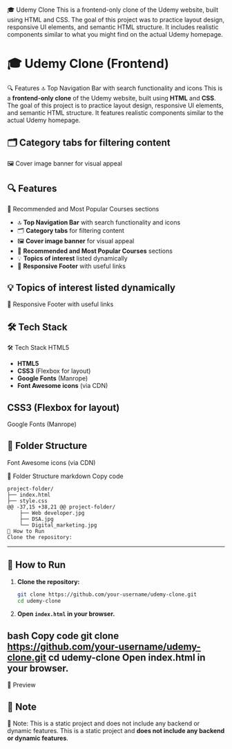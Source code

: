 🎓 Udemy Clone 
This is a frontend-only clone of the Udemy website, built using HTML and CSS. The goal of this project was to practice layout design, responsive UI elements, and semantic HTML structure. It includes realistic components similar to what you might find on the actual Udemy homepage.
# 🎓 Udemy Clone (Frontend)

🔍 Features
🔝 Top Navigation Bar with search functionality and icons
This is a **frontend-only clone** of the Udemy website, built using **HTML** and **CSS**. The goal of this project is to practice layout design, responsive UI elements, and semantic HTML structure. It features realistic components similar to the actual Udemy homepage.

🗂️ Category tabs for filtering content
---

🖼️ Cover image banner for visual appeal
## 🔍 Features

🎯 Recommended and Most Popular Courses sections
- 🔝 **Top Navigation Bar** with search functionality and icons
- 🗂️ **Category tabs** for filtering content
- 🖼️ **Cover image banner** for visual appeal
- 🎯 **Recommended and Most Popular Courses** sections
- 💡 **Topics of interest** listed dynamically
- 🦶 **Responsive Footer** with useful links

💡 Topics of interest listed dynamically
---

🦶 Responsive Footer with useful links
## 🛠️ Tech Stack

🛠️ Tech Stack
HTML5
- **HTML5**
- **CSS3** (Flexbox for layout)
- **Google Fonts** (Manrope)
- **Font Awesome icons** (via CDN)

CSS3 (Flexbox for layout)
---

Google Fonts (Manrope)
## 📁 Folder Structure

Font Awesome icons (via CDN)

📁 Folder Structure
markdown
Copy code
```
project-folder/
├── index.html
├── style.css
@@ -37,15 +38,21 @@ project-folder/
    ├── Web developer.jpg
    ├── DSA.jpg
    └── Digital_marketing.jpg
🚀 How to Run
Clone the repository:
```

---

## 🚀 How to Run

1. **Clone the repository:**
   ```bash
   git clone https://github.com/your-username/udemy-clone.git
   cd udemy-clone
   ```
2. **Open `index.html` in your browser.**

bash
Copy code
git clone https://github.com/your-username/udemy-clone.git
cd udemy-clone
Open index.html in your browser.
---

📸 Preview
## 📌 Note

📌 Note: This is a static project and does not include any backend or dynamic features.
This is a static project and **does not include any backend or dynamic features**.
